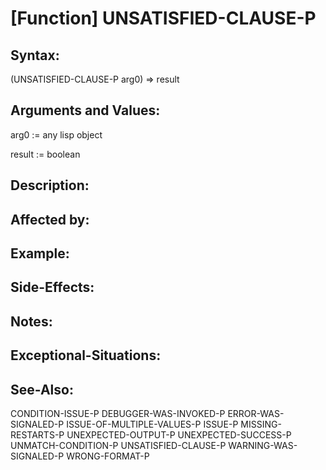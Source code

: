 # [Function] UNSATISFIED-CLAUSE-P

## Syntax:

(UNSATISFIED-CLAUSE-P arg0) => result

## Arguments and Values:

arg0 := any lisp object

result := boolean

## Description:


## Affected by:

## Example:

## Side-Effects:

## Notes:

## Exceptional-Situations:

## See-Also:

CONDITION-ISSUE-P
DEBUGGER-WAS-INVOKED-P
ERROR-WAS-SIGNALED-P
ISSUE-OF-MULTIPLE-VALUES-P
ISSUE-P
MISSING-RESTARTS-P
UNEXPECTED-OUTPUT-P
UNEXPECTED-SUCCESS-P
UNMATCH-CONDITION-P
UNSATISFIED-CLAUSE-P
WARNING-WAS-SIGNALED-P
WRONG-FORMAT-P
